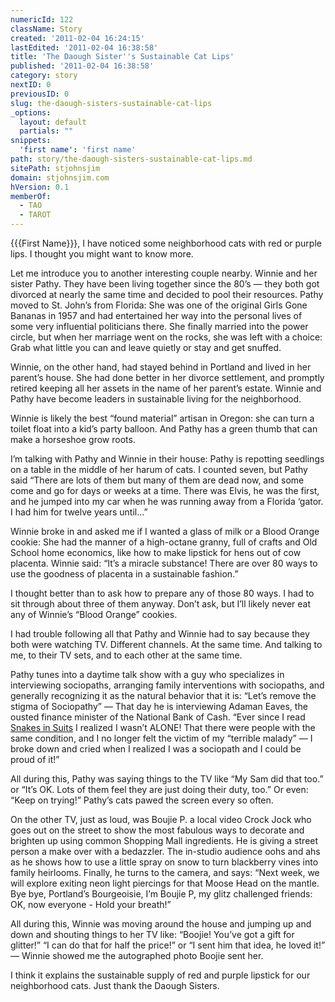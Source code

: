 ```yaml
---
numericId: 122
className: Story
created: '2011-02-04 16:24:15'
lastEdited: '2011-02-04 16:38:58'
title: 'The Daough Sister''s Sustainable Cat Lips'
published: '2011-02-04 16:38:58'
category: story
nextID: 0
previousID: 0
slug: the-daough-sisters-sustainable-cat-lips
_options:
  layout: default
  partials: ""
snippets:
  'first name': 'first name'
path: story/the-daough-sisters-sustainable-cat-lips.md
sitePath: stjohnsjim
domain: stjohnsjim.com
hVersion: 0.1
memberOf:
  - TAO
  - TAROT
---
```

{{{First Name}}}, I have noticed some neighborhood cats with red or purple lips. I thought you might want to know more.

Let me introduce you to another interesting couple nearby. Winnie and her sister Pathy. They have been living together since the 80&rsquo;s &mdash; they both got divorced at nearly the same time and decided to pool their resources. Pathy moved to St. John&rsquo;s from Florida: She was one of the original Girls Gone Bananas in 1957 and had entertained her way into the personal lives of some very influential politicians there. She finally married into the power circle, but when her marriage went on the rocks, she was left with a choice: Grab what little you can and leave quietly or stay and get snuffed.

Winnie, on the other hand, had stayed behind in Portland and lived in her parent&rsquo;s house. She had done better in her divorce settlement, and promptly retired keeping all her assets in the name of her parent&rsquo;s estate. Winnie and Pathy have become leaders in sustainable living for the neighborhood.

Winnie is likely the best &ldquo;found material&rdquo; artisan in Oregon: she can turn a toilet float into a kid&rsquo;s party balloon. And Pathy has a green thumb that can make a horseshoe grow roots.

I&rsquo;m talking with Pathy and Winnie in their house: Pathy is repotting seedlings on a table in the middle of her harum of cats. I counted seven, but Pathy said &ldquo;There are lots of them but many of them are dead now, and some come and go for days or weeks at a time. There was Elvis, he was the first, and he jumped into my car when he was running away from a Florida &lsquo;gator. I had him for twelve years until...&rdquo;

Winnie broke in and asked me if I wanted a glass of milk or a Blood Orange cookie: She had the manner of a high-octane granny, full of crafts and Old School home economics, like how to make lipstick for hens out of cow placenta. Winnie said: &ldquo;It&rsquo;s a miracle substance! There are over 80 ways to use the goodness of placenta in a sustainable fashion.&rdquo;

I thought better than to ask how to prepare any of those 80 ways. I had to sit through about three of them anyway. Don&rsquo;t ask, but I&rsquo;ll likely never eat any of Winnie&rsquo;s &ldquo;Blood Orange&rdquo; cookies.

I had trouble following all that Pathy and Winnie had to say because they both were watching TV. Different channels. At the same time. And talking to me, to their TV sets, and to each other at the same time.

Pathy tunes into a daytime talk show with a guy who specializes in interviewing sociopaths, arranging family interventions with sociopaths, and generally recognizing it as the natural behavior that it is: &ldquo;Let&rsquo;s remove the stigma of Sociopathy&rdquo; &mdash; That day he is interviewing Adaman Eaves, the ousted finance minister of the National Bank of Cash. &ldquo;Ever since I read [Snakes in Suits][0] I realized I wasn&rsquo;t ALONE! That there were people with the same condition, and I no longer felt the victim of my &ldquo;terrible malady&rdquo; &mdash; I broke down and cried when I realized I was a sociopath and I could be proud of it!&rdquo;

All during this, Pathy was saying things to the TV like &ldquo;My Sam did that too.&rdquo; or &ldquo;It&rsquo;s OK. Lots of them feel they are just doing their duty, too.&rdquo; Or even: &ldquo;Keep on trying!&rdquo; Pathy&rsquo;s cats pawed the screen every so often.

On the other TV, just as loud, was Boujie P. a local video Crock Jock who goes out on the street to show the most fabulous ways to decorate and brighten up using common Shopping Mall ingredients. He is giving a street person a make over with a bedazzler. The in-studio audience oohs and ahs as he shows how to use a little spray on snow to turn blackberry vines into family heirlooms. Finally, he turns to the camera, and says: &ldquo;Next week, we will explore exiting neon light piercings for that Moose Head on the mantle. Bye bye, Portland&rsquo;s Bourgeoisie, I&rsquo;m Boujie P, my glitz challenged friends: OK, now everyone - Hold your breath!&rdquo;

All during this, Winnie was moving around the house and jumping up and down and shouting things to her TV like: &ldquo;Boojie! You&rsquo;ve got a gift for glitter!&rdquo; &ldquo;I can do that for half the price!&rdquo; or &ldquo;I sent him that idea, he loved it!&rdquo; &mdash; Winnie showed me the autographed photo Boojie sent her.

I think it explains the sustainable supply of red and purple lipstick for our neighborhood cats. Just thank the Daough Sisters.

[0]: http://www.amazon.com/Snakes-Suits-When-Psychopaths-Work/dp/0060837721